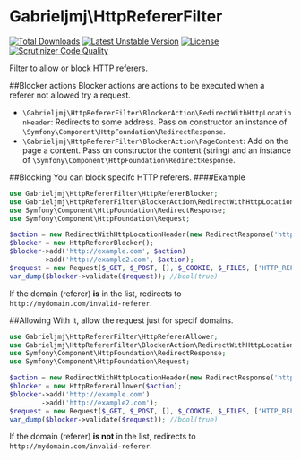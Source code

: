 Gabrieljmj\HttpRefererFilter
============================
[![Total Downloads](https://poser.pugx.org/gabrieljmj/httprefererfilter/downloads.png)](https://packagist.org/packages/gabrieljmj/httprefererfilter) [![Latest Unstable Version](https://poser.pugx.org/gabrieljmj/httprefererfilter/v/unstable.png)](https://packagist.org/packages/gabrieljmj/httprefererfilter) [![License](https://poser.pugx.org/gabrieljmj/httprefererfilter/license.png)](https://packagist.org/packages/gabrieljmj/httprefererfilter) [![Scrutinizer Code Quality](https://scrutinizer-ci.com/g/GabrielJMJ/HttpRefererFilter/badges/quality-score.png?b=master)](https://scrutinizer-ci.com/g/GabrielJMJ/HttpRefererFilter/?branch=master)

Filter to allow or block HTTP referers.

##Blocker actions
Blocker actions are actions to be executed when a referer not allowed try a request.
* ```\Gabrieljmj\HttpRefererFilter\BlockerAction\RedirectWithHttpLocationHeader```: Redirects to some address. Pass on constructor an instance of ```\Symfony\Component\HttpFoundation\RedirectResponse```.
* ```\Gabrieljmj\HttpRefererFilter\BlockerAction\PageContent```: Add on the page a content. Pass on constructor the content (string) and an instance of ```\Symfony\Component\HttpFoundation\RedirectResponse```.

##Blocking
You can block specifc HTTP referers.
####Example
```php
use Gabrieljmj\HttpRefererFilter\HttpRefererBlocker;
use Gabrieljmj\HttpRefererFilter\BlockerAction\RedirectWithHttpLocationHeader;
use Symfony\Component\HttpFoundation\RedirectResponse;
use Symfony\Component\HttpFoundation\Request;

$action = new RedirectWithHttpLocationHeader(new RedirectResponse('http://mydomain.com/invalid-referer');
$blocker = new HttpRefererBlocker();
$blocker->add('http://example.com', $action)
        ->add('http://example2.com', $action);
$request = new Request($_GET, $_POST, [], $_COOKIE, $_FILES, ['HTTP_REFERER' => 'http://example_valid.com']);
var_dump($blocker->validate($request)); //bool(true)
```
If the domain (referer) **is** in the list, redirects to ```http://mydomain.com/invalid-referer```.

##Allowing
With it, allow the request just for specif domains.
```php
use Gabrieljmj\HttpRefererFilter\HttpRefererAllower;
use Gabrieljmj\HttpRefererFilter\BlockerAction\RedirectWithHttpLocationHeader;
use Symfony\Component\HttpFoundation\RedirectResponse;
use Symfony\Component\HttpFoundation\Request;

$action = new RedirectWithHttpLocationHeader(new RedirectResponse('http://mydomain.com/invalid-referer');
$blocker = new HttpRefererAllower($action);
$blocker->add('http://example.com')
        ->add('http://example2.com');
$request = new Request($_GET, $_POST, [], $_COOKIE, $_FILES, ['HTTP_REFERER' => 'http://example1.com']);
var_dump($blocker->validate($request)); //bool(true)
```
If the domain (referer) **is not** in the list, redirects to ```http://mydomain.com/invalid-referer```.